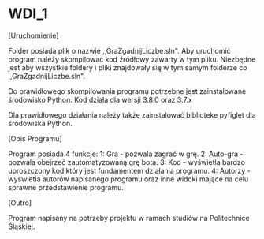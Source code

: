 # WDI_1
[Uruchomienie]

Folder posiada plik o nazwie ,,GraZgadnijLiczbe.sln". Aby uruchomić program należy skompilować kod źródłowy zawarty w tym pliku.
Niezbędne jest aby wszystkie foldery i pliki znajdowały się w tym samym folderze co ,,GraZgadnijLiczbe.sln".

Do prawidłowego skompilowania programu potrzebne jest zainstalowane środowisko Python.
Kod działa dla wersji 3.8.0 oraz 3.7.x

Dla prawidłowego działania należy także zainstalować biblioteke pyfiglet dla środowiska Python.

[Opis Programu]

Program posiada 4 funkcje:
  1: Gra - pozwala zagrać w grę.
  2: Auto-gra - pozwala obejrzeć zautomatyzowaną grę bota.
  3: Kod - wyświetla bardzo uproszczony kod który jest fundamentem działania programu.
  4: Autorzy - wyświetla autorów napisanego programu oraz inne widoki mające na celu sprawne przedstawienie programu.
  
 [Outro]
 
 Program napisany na potrzeby projektu w ramach studiów na Politechnice Śląskiej.
